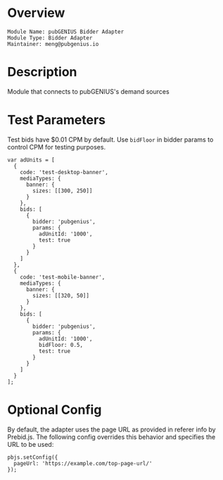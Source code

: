 # Overview

```
Module Name: pubGENIUS Bidder Adapter
Module Type: Bidder Adapter
Maintainer: meng@pubgenius.io
```

# Description

Module that connects to pubGENIUS's demand sources

# Test Parameters

Test bids have $0.01 CPM by default. Use `bidFloor` in bidder params to control CPM for testing purposes.

```
var adUnits = [
  {
    code: 'test-desktop-banner',
    mediaTypes: {
      banner: {
        sizes: [[300, 250]]
      }
    },
    bids: [
      {
        bidder: 'pubgenius',
        params: {
          adUnitId: '1000',
          test: true
        }
      }
    ]
  },
  {
    code: 'test-mobile-banner',
    mediaTypes: {
      banner: {
        sizes: [[320, 50]]
      }
    },
    bids: [
      {
        bidder: 'pubgenius',
        params: {
          adUnitId: '1000',
          bidFloor: 0.5,
          test: true
        }
      }
    ]
  }
];
```

# Optional Config

By default, the adapter uses the page URL as provided in referer info by Prebid.js.
The following config overrides this behavior and specifies the URL to be used:
```
pbjs.setConfig({
  pageUrl: 'https://example.com/top-page-url/'
});
```

